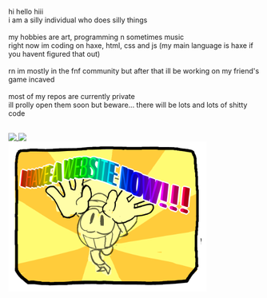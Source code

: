 hi hello hiii
<br/>
i am a silly individual who does silly things
<br/>
<br/>
my hobbies are art, programming n sometimes music
<br/>
right now im coding on haxe, html, css and js (my main language is haxe if you havent figured that out)
<br/>
<br/>
rn im mostly in the fnf community but after that ill be working on my friend's game incaved
<br/>
<br/>
most of my repos are currently private
<br/>
ill prolly open them soon but beware... there will be lots and lots of shitty code
<br/>
<br/>

<a href="https://github.com/anuraghazra/github-readme-stats">
  <img align="top" src="https://github-readme-stats.vercel.app/api?username=NickMGC&theme=onedark" />
</a>

<a href="https://github.com/NickMGC/TiledSprite">
  <img align="top" src="https://github-readme-stats.vercel.app/api/pin/?username=nickmgc&repo=tiledsprite&theme=onedark"/>
</a>
<br/>
<a href="https://nickmgc.github.io">
<img src="https://raw.githubusercontent.com/NickMGC/NickMGC/main/woah.png?raw=true" height=300>
<a/>
